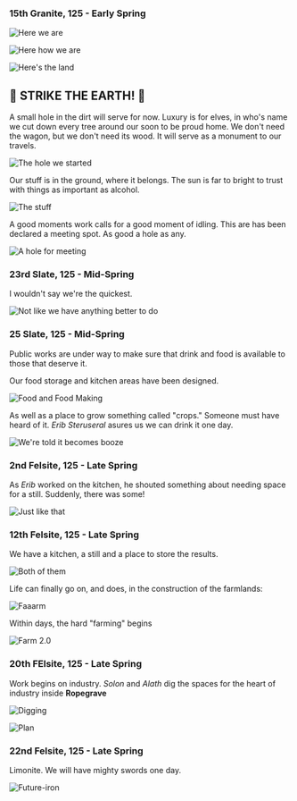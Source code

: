 ### 15th Granite, 125 - Early Spring

![Here we are](http://pixxx.wtf.cat/image/2L2y1V1H0213/Image%202014-07-28%20at%204.17.46%20AM.png)

![Here how we are](http://pixxx.wtf.cat/image/0o0I1h3D3A0T/Image%202014-07-28%20at%201.27.13%20AM.png)

![Here's the land](http://pixxx.wtf.cat/image/0C3p003D0611/Image%202014-07-28%20at%201.36.11%20AM.png)

## :construction: **STRIKE THE EARTH!** :construction:

A small hole in the dirt will serve for now. Luxury is for elves, in who's name we cut down every tree around our soon to be proud home.  We don't need the wagon, but we don't need its wood. It will serve as a monument to our travels.

![The hole we started](http://pixxx.wtf.cat/image/0v3a3K390j1L/Image%202014-07-28%20at%204.32.47%20AM.png)

Our stuff is in the ground, where it belongs. The sun is far to bright to trust with things as important as alcohol.

![The stuff](http://pixxx.wtf.cat/image/3O2k331v0Z3o/Image%202014-07-28%20at%204.32.09%20AM.png)

A good moments work calls for a good moment of idling. This are has been declared a meeting spot. As good a hole as any.

![A hole for meeting](http://f.cl.ly/items/2V2U3i0p2n0d2y0P3T0k/Image%202014-07-28%20at%204.32.24%20AM.png)

### 23rd Slate, 125 - Mid-Spring

I wouldn't say we're the quickest.

![Not like we have anything better to do](http://pixxx.wtf.cat/image/3t0V1y3d251l/Image%202014-07-28%20at%204.35.33%20AM.png)

### 25 Slate, 125 - Mid-Spring

Public works are under way to make sure that drink and food is available to those that deserve it.

Our food storage and kitchen areas have been designed.

![Food and Food Making](http://pixxx.wtf.cat/image/2C1T0z352q2y/Image%202014-07-29%20at%202.10.41%20AM.png)

As well as a place to grow something called "crops." Someone must have heard of it. *Erib Steruseral* asures us we can drink it one day.

![We're told it becomes booze](http://pixxx.wtf.cat/image/1t173J0P3O1L/Image%202014-07-29%20at%202.12.36%20AM.png)

### 2nd Felsite, 125 - Late Spring

As *Erib* worked on the kitchen, he shouted something about needing space for a still. Suddenly, there was some!

![Just like that](http://pixxx.wtf.cat/image/1m2K1B302Y0P/Image%202014-07-29%20at%202.19.40%20AM.png)

### 12th Felsite, 125 - Late Spring

We have a kitchen, a still and a place to store the results.

![Both of them](http://pixxx.wtf.cat/image/2I1K1j0S2E26/Image%202014-07-29%20at%202.28.27%20AM.png)

Life can finally go on, and does, in the construction of the farmlands:

![Faaarm](http://pixxx.wtf.cat/image/2J0c2p0M1839/Image%202014-07-29%20at%202.30.05%20AM.png)

Within days, the hard "farming" begins

![Farm 2.0](http://f.cl.ly/items/422D121i3i2w0Q3h3X2I/Image%202014-07-29%20at%202.32.19%20AM.png)

### 20th FElsite, 125 - Late Spring

Work begins on industry. *Solon* and *Alath* dig the spaces for the heart of industry inside **Ropegrave**

![Digging](http://pixxx.wtf.cat/image/3P0t0w2C2F3s/Image%202014-07-29%20at%202.43.45%20AM.png)

![Plan](http://pixxx.wtf.cat/image/3s0f2C1g1g3g/Image%202014-07-29%20at%202.47.09%20AM.png)

### 22nd Felsite, 125 - Late Spring

Limonite. We will have mighty swords one day.

![Future-iron](http://pixxx.wtf.cat/image/172M3w1O2C3O/Image%202014-07-29%20at%202.48.24%20AM.png)
